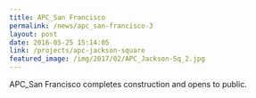 ```yaml
---
title: APC_San Francisco
permalink: /news/apc_san-francisco-3
layout: post
date: 2016-05-25 15:14:05
link: /projects/apc-jackson-square
featured_image: /img/2017/02/APC_Jackson-Sq_2.jpg
---
```


APC_San Francisco completes construction and opens to public.
